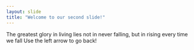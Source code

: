 ```yaml
---
layout: slide
title: "Welcome to our second slide!"
---
```

The greatest glory in living lies not in never falling, but in rising every time we fall
Use the left arrow to go back!
